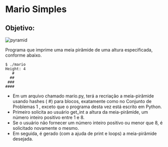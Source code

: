 # Mario Simples

## Objetivo:

![pyramid](https://user-images.githubusercontent.com/98659450/194735068-d86ac924-7187-4842-b46d-ed7a9c371313.png)

Programa que imprime uma meia pirâmide de uma altura especificada, conforme abaixo.

	$ ./mario
	Height: 4
	   #
	  ##
	 ###
	####

 * Em um arquivo chamado mario.py, terá a recriação a meia-pirâmide usando hashes ( #) para blocos, exatamente como no Conjunto de Problemas 1 , exceto que o programa desta vez está escrito em Python.
 * Primeiro solicita ao usuário get_int a altura da meia-pirâmide, um número inteiro positivo entre 1 e 8.
 * Se o usuário não fornecer um número inteiro positivo ou menor que 8, é solicitado novamente o mesmo.
 * Em seguida, é gerado (com a ajuda de print e loops) a meia-pirâmide desejada.